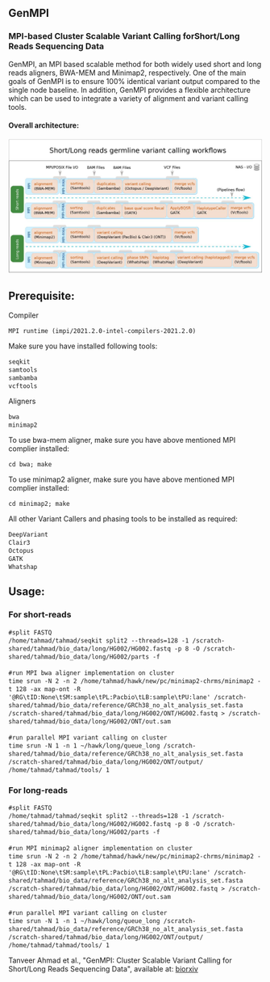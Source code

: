 ## GenMPI
### MPI-based Cluster Scalable Variant Calling forShort/Long Reads Sequencing Data

GenMPI, an MPI based scalable method for both widely used short and long reads aligners, BWA-MEM and Minimap2, respectively. One of the main goals of GenMPI is to ensure 100% identical variant output compared to the single node baseline. In addition, GenMPI provides a flexible architecture which can be used to integrate a variety of alignment and variant calling tools. 

#### Overall architecture:

<img width="1373" alt="genmpi_architecture" src="genmpi_architecture.jpg">

## Prerequisite:
Compiler
```
MPI runtime (impi/2021.2.0-intel-compilers-2021.2.0)
```
Make sure you have installed following tools:
```
seqkit
samtools
sambamba
vcftools
```
Aligners
```
bwa
minimap2
```
To use bwa-mem aligner, make sure you have above mentioned MPI complier installed: 
```
cd bwa; make
```

To use minimap2 aligner, make sure you have above mentioned MPI complier installed:
```
cd minimap2; make
```

All other Variant Callers and phasing tools to be installed as required:
```
DeepVariant
Clair3
Octopus
GATK
Whatshap
```


## Usage:
### For short-reads 
```
#split FASTQ
/home/tahmad/tahmad/seqkit split2 --threads=128 -1 /scratch-shared/tahmad/bio_data/long/HG002/HG002.fastq -p 8 -O /scratch-shared/tahmad/bio_data/long/HG002/parts -f

#run MPI bwa aligner implementation on cluster
time srun -N 2 -n 2 /home/tahmad/hawk/new/pc/minimap2-chrms/minimap2 -t 128 -ax map-ont -R '@RG\tID:None\tSM:sample\tPL:Pacbio\tLB:sample\tPU:lane' /scratch-shared/tahmad/bio_data/reference/GRCh38_no_alt_analysis_set.fasta /scratch-shared/tahmad/bio_data/long/HG002/ONT/HG002.fastq > /scratch-shared/tahmad/bio_data/long/HG002/ONT/out.sam

#run parallel MPI variant calling on cluster
time srun -N 1 -n 1 ~/hawk/long/queue_long /scratch-shared/tahmad/bio_data/reference/GRCh38_no_alt_analysis_set.fasta /scratch-shared/tahmad/bio_data/long/HG002/ONT/output/ /home/tahmad/tahmad/tools/ 1
```
### For long-reads
```
#split FASTQ
/home/tahmad/tahmad/seqkit split2 --threads=128 -1 /scratch-shared/tahmad/bio_data/long/HG002/HG002.fastq -p 8 -O /scratch-shared/tahmad/bio_data/long/HG002/parts -f

#run MPI minimap2 aligner implementation on cluster
time srun -N 2 -n 2 /home/tahmad/hawk/new/pc/minimap2-chrms/minimap2 -t 128 -ax map-ont -R '@RG\tID:None\tSM:sample\tPL:Pacbio\tLB:sample\tPU:lane' /scratch-shared/tahmad/bio_data/reference/GRCh38_no_alt_analysis_set.fasta /scratch-shared/tahmad/bio_data/long/HG002/ONT/HG002.fastq > /scratch-shared/tahmad/bio_data/long/HG002/ONT/out.sam

#run parallel MPI variant calling on cluster
time srun -N 1 -n 1 ~/hawk/long/queue_long /scratch-shared/tahmad/bio_data/reference/GRCh38_no_alt_analysis_set.fasta /scratch-shared/tahmad/bio_data/long/HG002/ONT/output/ /home/tahmad/tahmad/tools/ 1
```
Tanveer Ahmad et al., "GenMPI: Cluster Scalable Variant Calling for Short/Long Reads Sequencing Data", available at: [biorxiv](https://www.biorxiv.org/content/10.1101/2022.04.01.486779v1.full)
